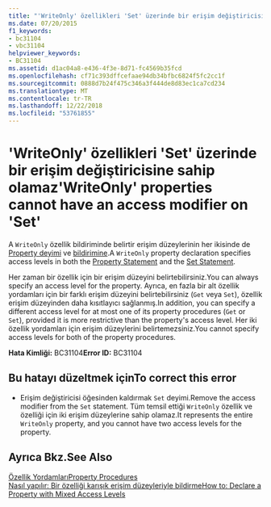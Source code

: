 ```yaml
---
title: "'WriteOnly' özellikleri 'Set' üzerinde bir erişim değiştiricisine sahip olamaz"
ms.date: 07/20/2015
f1_keywords:
- bc31104
- vbc31104
helpviewer_keywords:
- BC31104
ms.assetid: d1ac04a8-e436-4f3e-8d71-fc4569b35fcd
ms.openlocfilehash: cf71c393dffcefaae94db34bfbc6824f5fc2cc1f
ms.sourcegitcommit: 0888d7b24f475c346a3f444de8d83ec1ca7cd234
ms.translationtype: MT
ms.contentlocale: tr-TR
ms.lasthandoff: 12/22/2018
ms.locfileid: "53761855"
---
```

# <a name="writeonly-properties-cannot-have-an-access-modifier-on-set"></a><span data-ttu-id="14075-102">'WriteOnly' özellikleri 'Set' üzerinde bir erişim değiştiricisine sahip olamaz</span><span class="sxs-lookup"><span data-stu-id="14075-102">'WriteOnly' properties cannot have an access modifier on 'Set'</span></span>
<span data-ttu-id="14075-103">A `WriteOnly` özellik bildiriminde belirtir erişim düzeylerinin her ikisinde de [Property deyimi](../../visual-basic/language-reference/statements/property-statement.md) ve [bildirimine](../../visual-basic/language-reference/statements/set-statement.md).</span><span class="sxs-lookup"><span data-stu-id="14075-103">A `WriteOnly` property declaration specifies access levels in both the [Property Statement](../../visual-basic/language-reference/statements/property-statement.md) and the [Set Statement](../../visual-basic/language-reference/statements/set-statement.md).</span></span>  
  
 <span data-ttu-id="14075-104">Her zaman bir özellik için bir erişim düzeyini belirtebilirsiniz.</span><span class="sxs-lookup"><span data-stu-id="14075-104">You can always specify an access level for the property.</span></span> <span data-ttu-id="14075-105">Ayrıca, en fazla bir alt özellik yordamları için bir farklı erişim düzeyini belirtebilirsiniz (`Get` veya `Set`), özellik erişim düzeyinden daha kısıtlayıcı sağlanmış.</span><span class="sxs-lookup"><span data-stu-id="14075-105">In addition, you can specify a different access level for at most one of its property procedures (`Get` or `Set`), provided it is more restrictive than the property's access level.</span></span> <span data-ttu-id="14075-106">Her iki özellik yordamları için erişim düzeylerini belirtemezsiniz.</span><span class="sxs-lookup"><span data-stu-id="14075-106">You cannot specify access levels for both of the property procedures.</span></span>  
  
 <span data-ttu-id="14075-107">**Hata Kimliği:** BC31104</span><span class="sxs-lookup"><span data-stu-id="14075-107">**Error ID:** BC31104</span></span>  
  
## <a name="to-correct-this-error"></a><span data-ttu-id="14075-108">Bu hatayı düzeltmek için</span><span class="sxs-lookup"><span data-stu-id="14075-108">To correct this error</span></span>  
  
-   <span data-ttu-id="14075-109">Erişim değiştiricisi öğesinden kaldırmak `Set` deyimi.</span><span class="sxs-lookup"><span data-stu-id="14075-109">Remove the access modifier from the `Set` statement.</span></span> <span data-ttu-id="14075-110">Tüm temsil ettiği `WriteOnly` özellik ve özelliği için iki erişim düzeylerine sahip olamaz.</span><span class="sxs-lookup"><span data-stu-id="14075-110">It represents the entire `WriteOnly` property, and you cannot have two access levels for the property.</span></span>  
  
## <a name="see-also"></a><span data-ttu-id="14075-111">Ayrıca Bkz.</span><span class="sxs-lookup"><span data-stu-id="14075-111">See Also</span></span>  
 [<span data-ttu-id="14075-112">Özellik Yordamları</span><span class="sxs-lookup"><span data-stu-id="14075-112">Property Procedures</span></span>](../../visual-basic/programming-guide/language-features/procedures/property-procedures.md)  
 [<span data-ttu-id="14075-113">Nasıl yapılır: Bir özelliği karışık erişim düzeyleriyle bildirme</span><span class="sxs-lookup"><span data-stu-id="14075-113">How to: Declare a Property with Mixed Access Levels</span></span>](../../visual-basic/programming-guide/language-features/procedures/how-to-declare-a-property-with-mixed-access-levels.md)
